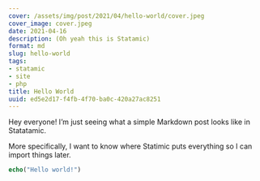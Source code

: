 ```yaml
---
cover: /assets/img/post/2021/04/hello-world/cover.jpeg
cover_image: cover.jpeg
date: 2021-04-16
description: (Oh yeah this is Statamic)
format: md
slug: hello-world
tags:
- statamic
- site
- php
title: Hello World
uuid: ed5e2d17-f4fb-4f70-ba0c-420a27ac8251
---
```


Hey everyone!  I’m just seeing what a simple Markdown post looks like in
Statatamic.

More specifically, I want to know where Statimic puts everything so I can
import things later.

``` php
echo("Hello world!")
```